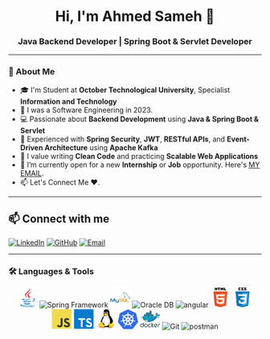 <h1 align="center">Hi, I'm Ahmed Sameh 👋</h1>
<h3 align="center">Java Backend Developer | Spring Boot & Servlet Developer</h3>

---

### 🧠 About Me
- 🎓 I'm Student at **October Technological University**, Specialist **Information and Technology**
- 💼 I was a Software Engineering in 2023.
- 💻 Passionate about **Backend Development** using **Java & Spring Boot & Servlet**
- 🔐 Experienced with **Spring Security**, **JWT**, **RESTful APIs**, and **Event-Driven Architecture** using **Apache Kafka**
- 🧼 I value writing **Clean Code** and practicing **Scalable Web Applications**
- 📂 I’m currently open for a new **Internship** or **Job** opportunity. Here's [MY EMAIL](mailto:dev.ahmedsameh76@gmail.com).
- 📫 Let's Connect Me ❤️.

---

## 📫 Connect with me

[![LinkedIn](https://img.shields.io/badge/LinkedIn-%230A66C2.svg?logo=linkedin&logoColor=white)](https://www.linkedin.com/in/ahmedsameh0)
[![GitHub](https://img.shields.io/badge/GitHub-%2312100E.svg?logo=github&logoColor=white)](https://github.com/ahmedsameh-0)
[![Email](https://img.shields.io/badge/Email-D14836?logo=gmail&logoColor=white)](mailto:dev.ahmedsameh76@example.com)

---

### 🛠️ Languages & Tools
<p align="center">
    <img src="https://raw.githubusercontent.com/devicons/devicon/master/icons/java/java-original.svg" alt="java" width="40" height="40"/> 
    <img src="https://cdn.jsdelivr.net/gh/devicons/devicon/icons/spring/spring-original.svg" width="40" height="40" alt="Spring Framework" />
    <img src="https://raw.githubusercontent.com/devicons/devicon/master/icons/mysql/mysql-original-wordmark.svg" alt="MySQL" width="40" height="40"/>
    <img src="https://cdn.jsdelivr.net/gh/devicons/devicon/icons/oracle/oracle-original.svg" width="40" height="40" alt="Oracle DB" />
    <!-- Front-End  -->
    <img src="https://angular.io/assets/images/logos/angular/angular.svg" alt="angular" width="40" height="40"/> 
    <img src="https://raw.githubusercontent.com/devicons/devicon/master/icons/html5/html5-original-wordmark.svg" alt="html5" width="40" height="40"/>
    <img src="https://raw.githubusercontent.com/devicons/devicon/master/icons/css3/css3-original-wordmark.svg" alt="css3" width="40" height="40"/>
    <img src="https://raw.githubusercontent.com/devicons/devicon/master/icons/javascript/javascript-original.svg" alt="javascript" width="40" height="40"/>
    <img src="https://raw.githubusercontent.com/devicons/devicon/master/icons/typescript/typescript-original.svg" alt="typescript" width="40" height="40"/>
    <!-- Tools -->
    <img src="https://raw.githubusercontent.com/devicons/devicon/master/icons/linux/linux-original.svg" alt="linux" width="40" height="40"/>
    <img src="https://raw.githubusercontent.com/kubernetes/kubernetes/master/logo/logo.png" alt="Kubernetes Logo" width="40"/>
    <img src="https://raw.githubusercontent.com/devicons/devicon/master/icons/docker/docker-original-wordmark.svg" alt="Docker" width="40" height="40"/>
    <img src="https://cdn.jsdelivr.net/gh/devicons/devicon/icons/git/git-original.svg" width="40" height="40" alt="Git" />
    <img src="https://www.vectorlogo.zone/logos/getpostman/getpostman-icon.svg" alt="postman" width="40" height="40"/>
</p>
